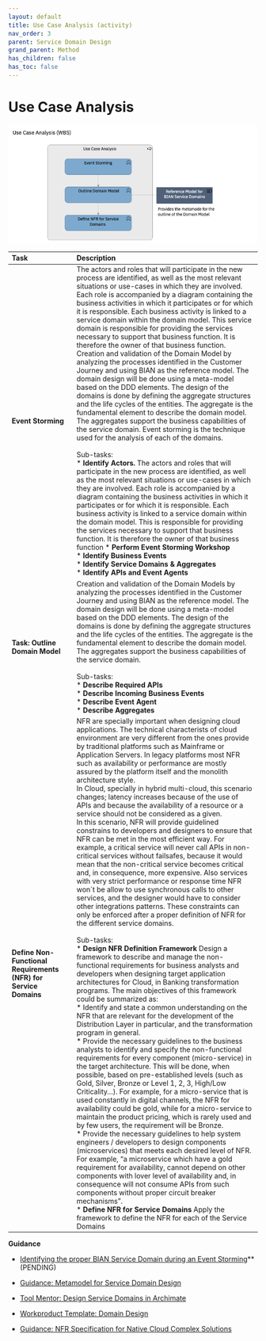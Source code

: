 ```yaml
---
layout: default
title: Use Case Analysis (activity)
nav_order: 3
parent: Service Domain Design
grand_parent: Method
has_children: false
has_toc: false
---
```


# Use Case Analysis

![Use Case Analysis WBS](assets/images/wbs_use_case_analysis.png)

| Task | Description |
|:--------------|:-------------------|
| **Event Storming** | The actors and roles that will participate in the new process are identified, as well as the most relevant situations or use-cases in which they are involved. Each role is accompanied by a diagram containing the business activities in which it participates or for which it is responsible. Each business activity is linked to a service domain within the domain model. This service domain is responsible for providing the services necessary to support that business function. It is therefore the owner of that business function. <br /> Creation and validation of the Domain Model by analyzing the processes identified in the Customer Journey and using BIAN as the reference model. The domain design will be done using a meta-model based on the DDD elements. The design of the domains is done by defining the aggregate structures and the life cycles of the entities. The aggregate is the fundamental element to describe the domain model. The aggregates support the business capabilities of the service domain. Event storming is the technique used for the analysis of each of the domains. <br /> <br /> Sub-tasks: <br />  * **Identify Actors.** The actors and roles that will participate in the new process are identified, as well as the most relevant situations or use-cases in which they are involved. Each role is accompanied by a diagram containing the business activities in which it participates or for which it is responsible. Each business activity is linked to a service domain within the domain model. This is responsible for providing the services necessary to support that business function. It is therefore the owner of that business function * **Perform Event Storming Workshop** <br />  * **Identify Business Events** <br />  * **Identify Service Domains & Aggregates** <br />  * **Identify APIs and Event Agents** <br /> 
| **Task: Outline Domain Model** | Creation and validation of the Domain Models by analyzing the processes identified in the Customer Journey and using BIAN as the reference model. The domain design will be done using a meta-model based on the DDD elements. The design of the domains is done by defining the aggregate structures and the life cycles of the entities. The aggregate is the fundamental element to describe the domain model. The aggregates support the business capabilities of the service domain. <br />  <br /> Sub-tasks: <br /> * **Describe Required APIs**<br /> * **Describe Incoming Business Events** <br /> * **Describe Event Agent** <br /> * **Describe Aggregates** |
| **Define Non-Functional Requirements (NFR) for Service Domains** | NFR are specially important when designing cloud applications. The technical characterists of cloud environment are very different from the ones provide by traditional platforms such as Mainframe or Application Servers. In legacy platforms most NFR such as availability or performance are mostly assured by the platform itself and the monolith architecture style. <br />  In Cloud, specially in hybrid multi-cloud, this scenario changes; latency increases because of the use of APIs and because the availability of a resource or a service should not be considered as a given. <br /> In this scenario, NFR will provide guidelined constrains to developers and designers to ensure that NFR can be met in the most efficient way. For example, a critical service will never call APIs in non-critical services without failsafes, because it would mean that the non-critical service becomes critical and, in consequence, more expensive. Also services with very strict performance or response time NFR won´t be allow to use synchronous calls to other services, and the designer would have to consider other integrations patterns. These constraints can only be enforced after a proper definition of NFR for the different service domains.  <br /> <br />  Sub-tasks: <br /> * **Design NFR Definition Framework** Design a framework to describe and manage the non-functional requirements for business analysts and developers when designing target application architectures for Cloud, in Banking transformation programs. The main objectives of this framework could be summarized as: <br /> * Identify and state a common understanding on the NFR that are relevant for the development of the Distribution Layer in particular, and the transformation program in general. <br /> * Provide the necessary guidelines to the business analysts to identify and specify the non-functional requirements for every component (micro-service) in the target architecture. This will be done, when possible, based on pre-established levels (such as Gold, Silver, Bronze or Level 1, 2, 3, High/Low Criticality…). For example, for a micro-service that is used constantly in digital channels, the NFR for availability could be gold, while for a micro-service to maintain the product pricing, which is rarely used and by few users, the requirement will be Bronze.<br /> * Provide the necessary guidelines to help system engineers / developers to design components (microservices) that meets each desired level of NFR. For example, “a microservice which have a gold requirement for availability, cannot depend on other components with lover level of availability and, in consequence will not consume APIs from such components without proper circuit breaker mechanisms”.<br /> * **Define NFR for Service Domains** Apply the framework to define the NFR for each of the Service Domains|

**Guidance**
* [Identifying the proper BIAN Service Domain during an Event Storming](guidance/bian_service_domains_identification.md)** (PENDING)
* [Guidance: Metamodel for Service Domain Design](https://pages.github.ibm.com/BIAN-AOT-Initiative/bian-based-reference-domain-model/domain_models/model_metamodel/)

* [Tool Mentor: Design Service Domains in Archimate](assets/documents/domain_models_specification_with_archimate_tool_guidance.docx)
* [Workproduct Template: Domain Design](assets/documents/domain_models_specification_template.docx)

* [Guidance: NFR Specification for Native Cloud Complex Solutions](assets/documents/nfr_framework_for_cloud_native_complex_applications.doc)



